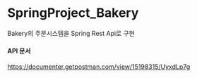 # SpringProject_Bakery

Bakery의 주문시스템을 Spring Rest Api로 구현


#### API 문서
https://documenter.getpostman.com/view/15198315/UyxdLp7g
